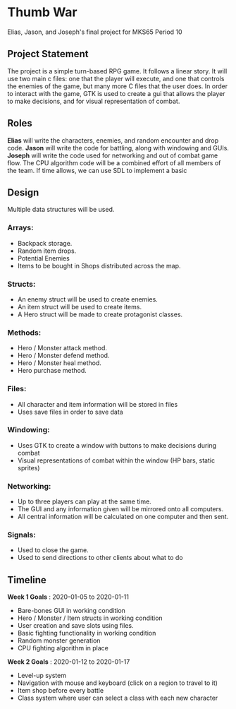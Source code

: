 # Thumb War 
Elias, Jason, and Joseph's final project for MKS65
Period 10

## Project Statement
The project is a simple turn-based RPG game. It follows a linear story. It will use two main c files: one that the player will execute, and one that controls the enemies of the game, but many more C files that the user does. In order to interact with the game, GTK is used to create a gui that allows the player to make decisions, and for visual representation of combat. 

## Roles
**Elias** will write the characters, enemies, and random encounter and drop code.
**Jason** will write the code for battling, along with windowing and GUIs.
**Joseph** will write the code used for networking and out of combat game flow.
The CPU algorithm code will be a combined effort of all members of the team.
If time allows, we can use SDL to implement a basic 

## Design
Multiple data structures will be used.
### Arrays: 
* Backpack storage. 
* Random item drops.
* Potential Enemies
* Items to be bought in Shops distributed across the map.
### Structs: 
* An enemy struct will be used to create enemies. 
* An item struct will be used to create items.
* A Hero struct will be made to create protagonist classes.
### Methods:
* Hero / Monster attack method.
* Hero /  Monster defend method.
* Hero / Monster heal method.
* Hero purchase method.
### Files:
* All character and item information will be stored in files
* Uses save files in order to save data
### Windowing:
* Uses GTK to create a window with buttons to make decisions during combat
* Visual representations of combat within the window (HP bars, static sprites)
### Networking:
* Up to three players can play at the same time.
* The GUI and any information given will be mirrored onto all computers.
* All central information will be calculated on one computer and then sent.
### Signals:
* Used to close the game.
* Used to send directions to other clients about what to do

## Timeline
**Week 1 Goals** : 2020-01-05 to 2020-01-11
* Bare-bones GUI in working condition
* Hero / Monster / Item structs in working condition
* User creation and save slots using files.
* Basic fighting functionality in working condition
* Random monster generation
* CPU fighting algorithm in place

**Week 2 Goals** : 2020-01-12 to 2020-01-17
* Level-up system
* Navigation with mouse and keyboard (click on a region to travel to it)
* Item shop before every battle
* Class system where user can select a class with each new character
